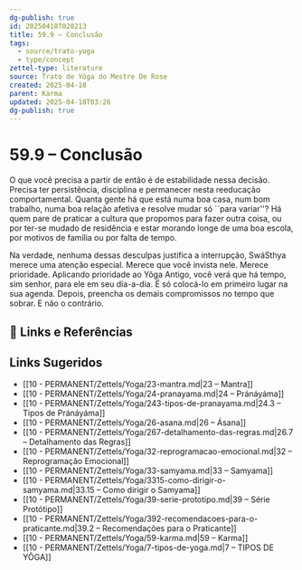 ```yaml
---
dg-publish: true
id: 20250418T020213
title: 59.9 – Conclusão
tags:
  - source/trato-yoga
  - type/concept
zettel-type: literature
source: Trato de Yôga do Mestre De Rose
created: 2025-04-18
parent: Karma
updated: 2025-04-18T03:26
dg-publish: true
---
```


# 59.9 – Conclusão

O que você precisa a partir de então é de estabilidade nessa decisão. Precisa ter persistência, disciplina e permanecer nesta reeducação comportamental. Quanta gente há que está numa boa casa, num bom trabalho, numa boa relação afetiva e resolve mudar só ``para variar''? Há quem pare de praticar a cultura que propomos para fazer outra coisa, ou por ter-se mudado de residência e estar morando longe de uma boa escola, por motivos de família ou por falta de tempo.

Na verdade, nenhuma dessas desculpas justifica a interrupção, SwáSthya merece uma atenção especial. Merece que você invista nele. Merece prioridade. Aplicando prioridade ao Yôga Antigo, você verá que há tempo, sim senhor, para ele em seu dia-a-dia. É só colocá-lo em primeiro lugar na sua agenda. Depois, preencha os demais compromissos no tempo que sobrar. E não o contrário.

## 🔗 Links e Referências

## Links Sugeridos

- [[10 - PERMANENT/Zettels/Yoga/23-mantra.md\|23 – Mantra]]
- [[10 - PERMANENT/Zettels/Yoga/24-pranayama.md\|24 – Pránáyáma]]
- [[10 - PERMANENT/Zettels/Yoga/243-tipos-de-pranayama.md\|24.3 – Tipos de Pránáyáma]]
- [[10 - PERMANENT/Zettels/Yoga/26-asana.md\|26 – Ásana]]
- [[10 - PERMANENT/Zettels/Yoga/267-detalhamento-das-regras.md\|26.7 – Detalhamento das Regras]]
- [[10 - PERMANENT/Zettels/Yoga/32-reprogramacao-emocional.md\|32 – Reprogramação Emocional]]
- [[10 - PERMANENT/Zettels/Yoga/33-samyama.md\|33 – Samyama]]
- [[10 - PERMANENT/Zettels/Yoga/3315-como-dirigir-o-samyama.md\|33.15 – Como dirigir o Samyama]]
- [[10 - PERMANENT/Zettels/Yoga/39-serie-prototipo.md\|39 – Série Protótipo]]
- [[10 - PERMANENT/Zettels/Yoga/392-recomendacoes-para-o-praticante.md\|39.2 – Recomendações para o Praticante]]
- [[10 - PERMANENT/Zettels/Yoga/59-karma.md\|59 – Karma]]
- [[10 - PERMANENT/Zettels/Yoga/7-tipos-de-yoga.md\|7 – TIPOS DE YÔGA]]